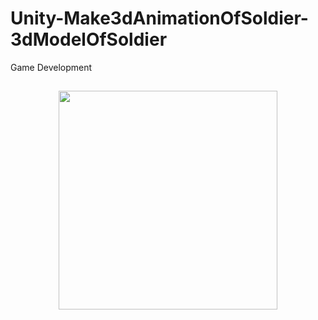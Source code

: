 # Unity-Make3dAnimationOfSoldier-3dModelOfSoldier
Game Development
<h2>
<p align="center">
<img src="1.png" width=350/>
</p>
<h2>
